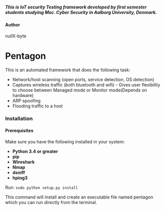 ##### This is IoT security Testing framework developed by first semester students studying Msc. Cyber Security in Aalborg University, Denmark.

#### Author
nullX-byte

# Pentagon
This is an automated framework that does the following task:
- Network/host scanning (open ports, service detection, OS detection)
- Captures wireless traffic (both bluetooth and wifi)
      - Gives user flexibility to choose between Managed mode or Monitor mode(Depends on hardware)
- ARP spoofing
- Flooding traffic to a host

### Installation
#### Prerequisites
Make sure you have the following installed in your system:
* **Python 3.4 or greater**
* **pip**
* **Wireshark**
* **Nmap**
* **dsniff**
* **hping3**
  
Run:
`sudo python setup.py install` 

This command will install and create an executable file named pentagon which you can run directly from the terminal. 
###
